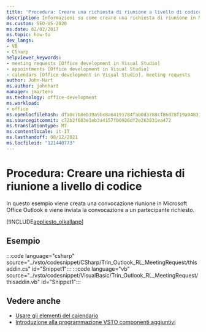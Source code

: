 ```yaml
---
title: 'Procedura: Creare una richiesta di riunione a livello di codice'
description: Informazioni su come creare una richiesta di riunione in Microsoft Outlook a livello di codice e inviare la richiesta a un partecipante richiesto.
ms.custom: SEO-VS-2020
ms.date: 02/02/2017
ms.topic: how-to
dev_langs:
- VB
- CSharp
helpviewer_keywords:
- meeting requests [Office development in Visual Studio]
- appointments [Office development in Visual Studio]
- calendars [Office development in Visual Studio], meeting requests
author: John-Hart
ms.author: johnhart
manager: jmartens
ms.technology: office-development
ms.workload:
- office
ms.openlocfilehash: dfa0c7b8eb39a9bc8a64191784fab0d3788cf86d78f19a948310b6cbcf82e59d
ms.sourcegitcommit: c72b2f603e1eb3a4157f00926df2e263831ea472
ms.translationtype: MT
ms.contentlocale: it-IT
ms.lasthandoff: 08/12/2021
ms.locfileid: "121440773"
---
```

# <a name="how-to-programmatically-create-a-meeting-request"></a>Procedura: Creare una richiesta di riunione a livello di codice
  In questo esempio viene creata una convocazione riunione in Microsoft Office Outlook e viene inviata la convocazione a un partecipante richiesto.

 [!INCLUDE[appliesto_olkallapp](../vsto/includes/appliesto-olkallapp-md.md)]

## <a name="example"></a>Esempio
 :::code language="csharp" source="../vsto/codesnippet/CSharp/Trin_Outlook_RL_MeetingRequest/thisaddin.cs" id="Snippet1":::
 :::code language="vb" source="../vsto/codesnippet/VisualBasic/Trin_Outlook_RL_MeetingRequest/thisaddin.vb" id="Snippet1":::

## <a name="see-also"></a>Vedere anche
- [Usare gli elementi del calendario](../vsto/working-with-calendar-items.md)
- [Introduzione alla programmazione VSTO componenti aggiuntivi](../vsto/getting-started-programming-vsto-add-ins.md)
